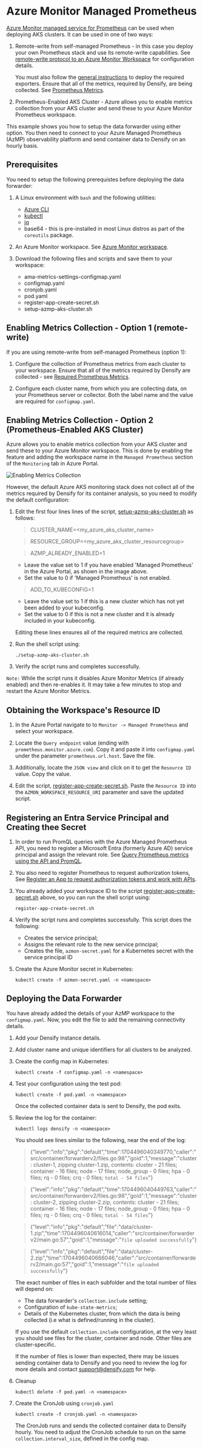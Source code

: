 # Azure Monitor Managed Prometheus

[Azure Monitor managed service for Prometheus](https://learn.microsoft.com/en-us/azure/azure-monitor/essentials/prometheus-metrics-overview) can be used when deploying AKS clusters. It can be used in one of two ways:

1.  Remote-write from self-managed Prometheus - in this case you deploy your own Prometheus stack and use its remote-write capabilities. See [remote-write protocol to an Azure Monitor Workspace](https://learn.microsoft.com/en-us/azure/azure-monitor/essentials/remote-write-prometheus) for configuration details.

	You must also follow the [general instructions](../../../requirements.md) to deploy the required exporters. Ensure that all of the metrics, required by Densify, are being collected. See [Prometheus Metrics](../../../docs).

2.  Prometheus-Enabled AKS Cluster - Azure allows you to enable metrics collection from your AKS cluster and send these to your Azure Monitor Prometheus workspace.

This example shows you how to setup the data forwarder using either option. You then need to connect to your Azure Managed Prometheus (AzMP) observability platform and send container data to Densify on an hourly basis.

## Prerequisites

You need to setup the following prerequistes before deploying the data forwarder:

1. A Linux environment with `bash` and the following utilities:

	- [Azure CLI](https://learn.microsoft.com/en-us/cli/azure/install-azure-cli)
	- [kubectl](https://kubernetes.io/docs/tasks/tools/#kubectl)
	- [jq](https://jqlang.github.io/jq/)
	- base64 - this is pre-installed in most Linux distros as part of the `coreutils` package.

2. An Azure Monitor workspace. See [Azure Monitor workspace](https://learn.microsoft.com/en-us/azure/azure-monitor/essentials/azure-monitor-workspace-overview).

3. Download the following files and scripts and save them to your workspace:
	- ama-metrics-settings-configmap.yaml
	- configmap.yaml
	- cronjob.yaml
	- pod.yaml
	- register-app-create-secret.sh
	- setup-azmp-aks-cluster.sh

## Enabling Metrics Collection - Option 1 (remote-write)

If you are using remote-write from self-managed Prometheus (option 1):

1. Configure the collection of Prometheus metrics from each cluster to your workspace. Ensure that all of the metrics required by Densify are collected - see [Required Prometheus Metrics](../../../docs).

2. Configure each cluster name, from which you are collecting data, on your Prometheus server or collector. Both the label name and the value are required for `configmap.yaml`.

## Enabling Metrics Collection - Option 2 (Prometheus-Enabled AKS Cluster)

Azure allows you to enable metrics collection from your AKS cluster and send these to your Azure Monitor workspace. This is done by enabling the feature and adding the workspace name in the `Managed Prometheus` section of the `Monitoring` tab in Azure Portal.

![Enabling Metrics Collection](./create-cluster.png)

However, the default Azure AKS monitoring stack does not collect all of the metrics required by Densify for its container analysis, so you need to modify the default configuration:

1. Edit the first four lines lines of the script, [setup-azmp-aks-cluster.sh](./setup-azmp-aks-cluster.sh) as follows:

	> CLUSTER_NAME=<my_azure_aks_cluster_name>

	> RESOURCE_GROUP=<my_azure_aks_cluster_resourcegroup>

	> AZMP_ALREADY_ENABLED=1
	- Leave the value set to 1 if you have enabled 'Managed Prometheus' in the Azure Portal, as shown in the image above.
	- Set the value to 0 if 'Managed Prometheus' is not enabled.

	> ADD_TO_KUBECONFIG=1
	- Leave the value set to 1 if this is a new cluster which has not yet been added to your kubeconfig.
	- Set the value to 0 if this is not a new cluster and it is already included in your kubeconfig.

	Editing these lines ensures all of the required metrics are collected.

2. Run the shell script using:

    `./setup-azmp-aks-cluster.sh`

3. Verify the script runs and completes successfully.

`Note:` While the script runs it disables Azure Monitor Metrics (if already enabled) and then re-enables it. It may take a few minutes to stop and restart the Azure Monitor Metrics.

## Obtaining the Workspace's Resource ID

1. In the Azure Portal navigate to to `Monitor -> Managed Prometheus` and select your workspace.

2. Locate the `Query endpoint` value (ending with `prometheus.monitor.azure.com`). Copy it and paste it into `configmap.yaml` under the parameter `prometheus.url.host`. Save the file.

3. Additionally, locate the `JSON view` and click on it to get the `Resource ID` value. Copy the value.

4. Edit the script, [register-app-create-secret.sh](./register-app-create-secret.sh). Paste the `Resource ID` into the `AZMON_WORKSPACE_RESOURCE_URI` parameter and save the updated script.

## Registering an Entra Service Principal and Creating thee Secret

1. In order to run PromQL queries with the Azure Managed Prometheus API, you need to register a Microsoft Entra (formerly Azure AD) service principal and assign the relevant role. See [Query Prometheus metrics using the API and PromQL](https://learn.microsoft.com/en-us/azure/azure-monitor/essentials/prometheus-api-promql).

2. You also need to register Prometheus to request authorization tokens, See [Register an App to request authorization tokens and work with APIs](https://learn.microsoft.com/en-us/azure/azure-monitor/logs/api/register-app-for-token?tabs=cli).

3. You already added your workspace ID to the script [register-app-create-secret.sh](./register-app-create-secret.sh) above, so you can run the shell script using:

	`register-app-create-secret.sh`

4. Verify the script runs and completes successfully. This script does the following:

	- Creates the service principal;
	- Assigns the relevant role to the new service principal;
	- Creates the file, `azmon-secret.yaml` for a Kubernetes secret with the service principal ID

5. Create the Azure Monitor secret in Kubernetes:

    `kubectl create -f azmon-secret.yaml -n <namespace>`

## Deploying the Data Forwarder

You have already added the details of your AzMP workspace to the `configmap.yaml`.  Now, you edit the file to add the remaining connectivity details.

1. Add your Densify instance details.
2. Add cluster name and unique identifiers for all clusters to be analyzed.
3. Create the config map in Kubernetes:

    `kubectl create -f configmap.yaml -n <namespace>`

4. Test your configuration using the test pod:

    `kubectl create -f pod.yaml -n <namespace>`

	Once the collected container data is sent to Densify, the pod exits.

5. Review the log for the container:

	`kubectl logs densify -n <namespace>`

	You should see lines similar to the following, near the end of the log:

	> {"level":"info","pkg":"default","time":1704496040349770,"caller":"src/container/forwarderv2/files.go:98","goid":1,"message":"cluster : cluster-1, zipping cluster-1.zip, contents: cluster - 21 files; container - 16 files; node - 17 files; node_group - 0 files; hpa - 0 files; rq - 0 files; crq - 0 files; `total - 54 files`"}

	> {"level":"info","pkg":"default","time":1704496040449763,"caller":"src/container/forwarderv2/files.go:98","goid":1,"message":"cluster : cluster-2, zipping cluster-2.zip, contents: cluster - 21 files; container - 16 files; node - 17 files; node_group - 0 files; hpa - 0 files; rq - 0 files; crq - 0 files; `total - 54 files`"}

	> {"level":"info","pkg":"default","file":"data/cluster-1.zip","time":1704496040616014,"caller":"src/container/forwarderv2/main.go:57","goid":1,"message":"`file uploaded successfully`"}

	> {"level":"info","pkg":"default","file":"data/cluster-2.zip","time":1704496040666046,"caller":"src/container/forwarderv2/main.go:57","goid":1,"message":"`file uploaded successfully`"}

	The exact number of files in each subfolder and the total number of files will depend on:
	- The data forwarder's `collection.include` setting;
	- Configuration of `kube-state-metrics`;
	- Details of the Kubernetes cluster, from which the data is being collected (i.e what is defined/running in the cluster).

	If you use the default `collection.include` configuration, at the very least you should see files for the cluster, container and node. Other files are cluster-specific.

	If the number of files is lower than expected, there may be issues sending container data to Densify and you need to review the log for more details and contact support@densify.com for help.

6. Cleanup

    `kubectl delete -f pod.yaml -n <namespace>`

7. Create the CronJob using `cronjob.yaml`

    `kubectl create -f cronjob.yaml -n <namespace>`

	The CronJob runs and sends the collected container data to Densify hourly. You need to adjust the CronJob schedule to run on the same `collection.interval_size`, defined in the config map.
